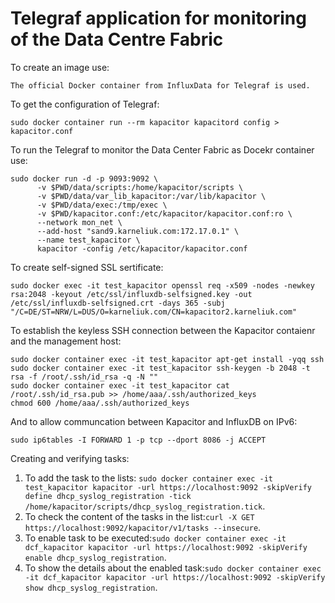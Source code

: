 # Telegraf application for monitoring of the Data Centre Fabric

To create an image use:
```
The official Docker container from InfluxData for Telegraf is used.
```

To get the configuration of Telegraf:
```
sudo docker container run --rm kapacitor kapacitord config > kapacitor.conf
```


To run the Telegraf to monitor the Data Center Fabric as Docekr container use:
```
sudo docker run -d -p 9093:9092 \
      -v $PWD/data/scripts:/home/kapacitor/scripts \
      -v $PWD/data/var_lib_kapacitor:/var/lib/kapacitor \
      -v $PWD/data/exec:/tmp/exec \
      -v $PWD/kapacitor.conf:/etc/kapacitor/kapacitor.conf:ro \
      --network mon_net \
      --add-host "sand9.karneliuk.com:172.17.0.1" \
      --name test_kapacitor \
      kapacitor -config /etc/kapacitor/kapacitor.conf
```

To create self-signed SSL sertificate: 
```
sudo docker exec -it test_kapacitor openssl req -x509 -nodes -newkey rsa:2048 -keyout /etc/ssl/influxdb-selfsigned.key -out /etc/ssl/influxdb-selfsigned.crt -days 365 -subj "/C=DE/ST=NRW/L=DUS/O=karneliuk.com/CN=kapacitor2.karneliuk.com"
```

To establish the keyless SSH connection between the Kapacitor contaienr and the management host:
```
sudo docker container exec -it test_kapacitor apt-get install -yqq ssh
sudo docker container exec -it test_kapacitor ssh-keygen -b 2048 -t rsa -f /root/.ssh/id_rsa -q -N ""
sudo docker container exec -it test_kapacitor cat /root/.ssh/id_rsa.pub >> /home/aaa/.ssh/authorized_keys
chmod 600 /home/aaa/.ssh/authorized_keys
```

And to allow communcation between Kapacitor and InfluxDB on IPv6:
```
sudo ip6tables -I FORWARD 1 -p tcp --dport 8086 -j ACCEPT
```

Creating and verifying tasks:
1. To add the task to the lists: `sudo docker container exec -it test_kapacitor kapacitor -url https://localhost:9092 -skipVerify define dhcp_syslog_registration -tick /home/kapacitor/scripts/dhcp_syslog_registration.tick`.
2. To check the content of the tasks in the list:`curl -X GET https://localhost:9092/kapacitor/v1/tasks --insecure`.
3. To enable task to be executed:`sudo docker container exec -it dcf_kapacitor kapacitor -url https://localhost:9092 -skipVerify enable dhcp_syslog_registration`.
4. To show the details about the enabled task:`sudo docker container exec -it dcf_kapacitor kapacitor -url https://localhost:9092 -skipVerify show dhcp_syslog_registration`.

